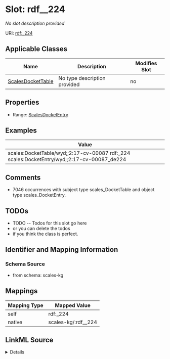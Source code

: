 

# Slot: rdf__224


_No slot description provided_





URI: [rdf:_224](http://www.w3.org/1999/02/22-rdf-syntax-ns#_224)



<!-- no inheritance hierarchy -->





## Applicable Classes

| Name | Description | Modifies Slot |
| --- | --- | --- |
| [ScalesDocketTable](../classes/ScalesDocketTable.md) | No type description provided |  no  |







## Properties

* Range: [ScalesDocketEntry](../classes/ScalesDocketEntry.md)






## Examples

| Value |
| --- |
| scales:DocketTable/wyd;;2:17-cv-00087 rdf:_224 scales:DocketEntry/wyd;;2:17-cv-00087_de224 |

## Comments

* 7046 occurrences with subject type scales_DocketTable and object type scales_DocketEntry.

## TODOs

* TODO -- Todos for this slot go here
* or you can delete the todos
* if you think the class is perfect.

## Identifier and Mapping Information







### Schema Source


* from schema: scales-kg




## Mappings

| Mapping Type | Mapped Value |
| ---  | ---  |
| self | rdf:_224 |
| native | scales-kg/:rdf__224 |




## LinkML Source

<details>
```yaml
name: rdf__224
description: No slot description provided
todos:
- TODO -- Todos for this slot go here
- or you can delete the todos
- if you think the class is perfect.
comments:
- 7046 occurrences with subject type scales_DocketTable and object type scales_DocketEntry.
examples:
- value: scales:DocketTable/wyd;;2:17-cv-00087 rdf:_224 scales:DocketEntry/wyd;;2:17-cv-00087_de224
from_schema: scales-kg
rank: 1000
slot_uri: rdf:_224
alias: rdf__224
domain_of:
- scales_DocketTable
range: scales_DocketEntry

```
</details>
